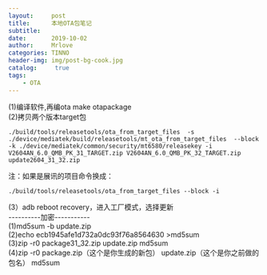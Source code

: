 ```yaml
---
layout:     post
title:      本地OTA包笔记
subtitle:   
date:       2019-10-02
author:     Mrlove
categories: TINNO
header-img: img/post-bg-cook.jpg
catalog: 	 true
tags:
    - OTA
---
```

(1)编译软件,再编ota   make otapackage  
(2)拷贝两个版本target包
`````
./build/tools/releasetools/ota_from_target_files  -s ./device/mediatek/build/releasetools/mt_ota_from_target_files  --block -k ./device/mediatek/common/security/mt6580/releasekey -i V2604AN_6.0_QMB_PK_31_TARGET.zip V2604AN_6.0_QMB_PK_32_TARGET.zip update2604_31_32.zip
`````
注：如果是展讯的项目命令换成：
`````
./build/tools/releasetools/ota_from_target_files --block -i  
`````
(3）adb reboot recovery，进入工厂模式，选择更新  
----------加密-----------  
(1)md5sum -b update.zip  
(2)echo ecb1945afe1d732a0dc93f76a8564630 >md5sum  
(3)zip -r0 package31_32.zip update.zip md5sum  
(4)zip -r0 package.zip（这个是你生成的新包） update.zip（这个是你之前做的包名） md5sum  
